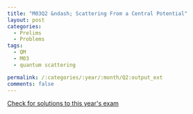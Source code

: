 ```yaml
---
title: "M03Q2 &ndash; Scattering From a Central Potential"
layout: post
categories:
  - Prelims
  - Problems
tags:
  - QM
  - M03
  - quantum scattering

permalink: /:categories/:year/:month/Q2:output_ext
comments: false
---
```

<object data="2003M2Q.pdf" type="application/pdf" width="100%" height="500"></object>
<div class="message"><a href='https://princetonprelim.com/prelim/11/'>Check for solutions to this year's exam</a></div>